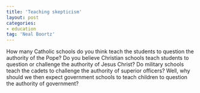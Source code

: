 ```yaml
---
title: 'Teaching skepticism'
layout: post
categories:
- education
tag: 'Neal Boortz'
---
```


How many Catholic schools do you think teach the students to question the authority of the Pope? Do you believe Christian schools teach students to question or challenge the authority of Jesus Christ? Do military schools teach the cadets to challenge the authority of superior officers? Well, why should we then expect government schools to teach children to question the authority of government?